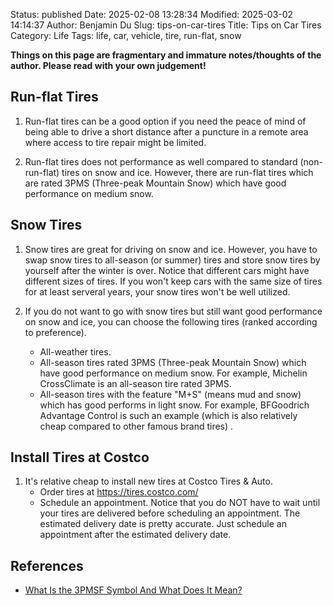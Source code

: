 Status: published
Date: 2025-02-08 13:28:34
Modified: 2025-03-02 14:14:37
Author: Benjamin Du
Slug: tips-on-car-tires
Title: Tips on Car Tires
Category: Life
Tags: life, car, vehicle, tire, run-flat, snow

**Things on this page are fragmentary and immature notes/thoughts of the author. Please read with your own judgement!**

## Run-flat Tires 

1. Run-flat tires can be a good option 
    if you need the peace of mind 
    of being able to drive a short distance 
    after a puncture in a remote area where access to tire repair might be limited.

2. Run-flat tires does not performance as well 
    compared to standard (non-run-flat) tires on snow and ice.
    However,
    there are run-flat tires which are rated 3PMS (Three-peak Mountain Snow)
    which have good performance on medium snow.

## Snow Tires 

1. Snow tires are great for driving on snow and ice.
    However,
    you have to swap snow tires to all-season (or summer) tires 
    and store snow tires by yourself
    after the winter is over.
    Notice that different cars might have different sizes of tires.
    If you won't keep cars with the same size of tires for at least serveral years,
    your snow tires won't be well utilized.

2. If you do not want to go with snow tires 
    but still want good performance on snow and ice,
    you can choose the following tires (ranked according to preference).
    - All-weather tires.
    - All-season tires rated 3PMS (Three-peak Mountain Snow)
        which have good performance on medium snow.
        For example,
        Michelin CrossClimate is an all-season tire rated 3PMS.
    - All-season tires with the feature "M+S" 
        (means mud and snow)
        which has good performs in light snow.
        For example,
        BFGoodrich Advantage Control is such an example 
        (which is also relatively cheap compared to other famous brand tires)
        .
        
## Install Tires at Costco

1. It's relative cheap to install new tires at Costco Tires & Auto.
    - Order tires at https://tires.costco.com/
    - Schedule an appointment. 
        Notice that you do NOT have to wait until your tires are delivered 
        before scheduling an appointment.
        The estimated delivery date is pretty accurate.
        Just schedule an appointment after the estimated delivery date.

## References

- [What Is the 3PMSF Symbol And What Does It Mean?](https://www.lesschwab.com/article/tires/what-is-a-3-peak-mt-snowflake-designation.html)
